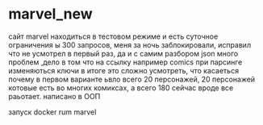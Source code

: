 # marvel_new

сайт marvel находиться в тестовом режиме и есть суточное ограничения ы 300
запросов, меня за ночь заблокировали, исправил что не усмотрел в первый раз,
да и с самим разбором json много проблем ,дело в том что на ссылку например
comics при парсинге изменяються ключи в итоге это сложно усмотреть,
что касаеться почему в первом варианте ьвло всего 20 персонажей, 20 персонажей
котовые есть во многих комиксах, а всего 180 сейчас вроде все раьотает.
написано в ООП 

запуск docker rum marvel